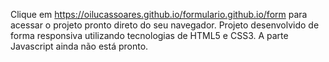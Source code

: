 Clique em https://oilucassoares.github.io/formulario.github.io/form para acessar o projeto pronto direto do seu navegador.
Projeto desenvolvido de forma responsiva utilizando tecnologias de HTML5 e CSS3. A parte Javascript ainda não está pronto. 
